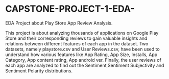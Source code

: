 # CAPSTONE-PROJECT-1-EDA-
EDA Project about Play Store App Review Analysis.

This project is about analyzing thousands of applications on Google Play Store and their corresponding reviews to gain valuable insights and relations between different features of each app in the dataset. Two datasets, namely playstore.csv and User Reviews.csv, have been used to understand how various features like App Rating, App Size, Installs, App Category, App content rating, App android ver. Finally, the user reviews of each app are analyzed to find out the Sentiment,Sentiment Subjectivity and Sentiment Polarity distributions.

